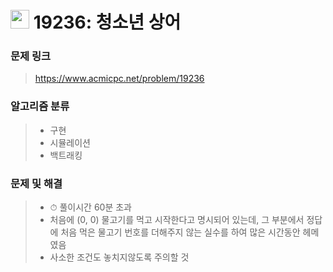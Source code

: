 # <img src="https://d2gd6pc034wcta.cloudfront.net/tier/13.svg" width="30">  19236: 청소년 상어

### 문제 링크

> https://www.acmicpc.net/problem/19236



### 알고리즘 분류

>- 구현
>- 시뮬레이션
>- 백트래킹



### 문제 및 해결

>- ⏱ 풀이시간 60분 초과
>- 처음에 (0, 0) 물고기를 먹고 시작한다고 명시되어 있는데, 그 부분에서 정답에 처음 먹은 물고기 번호를 더해주지 않는 실수를 하여 많은 시간동안 헤메였음
>- 사소한 조건도 놓치지않도록 주의할 것
